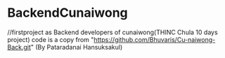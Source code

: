 # BackendCunaiwong
//firstproject as Backend developers of cunaiwong(THINC Chula 10 days project)
code is a copy from "https://github.com/Bhuvaris/Cu-naiwong-Back.git" (By Pataradanai Hansuksakul)
